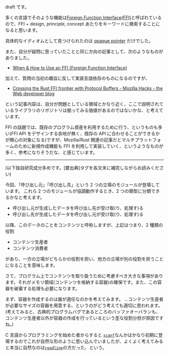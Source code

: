 draft です。

多くの言語でそのような機能は[Foreign Function Interface(FFI)](https://ja.wikipedia.org/wiki/Foreign_function_interface)と呼ばれているので、FFI + design, principle, concept あたりをキーワードに検索することになると思います。

具体的なイディオムとして見つけられたのは [opaque pointer](https://en.wikipedia.org/wiki/Opaque_pointer) だけでした。

また、自分が疑問に思っていたことと同じ方向の記事として、次のようなものがありました。

- [When &amp; How to Use an FFI (Foreign Function Interface)](https://spin.atomicobject.com/2013/02/15/ffi-foreign-function-interfaces/)

加えて、質問の当初の趣旨に反して実装言語依存のものになるのですが、

- [Crossing the Rust FFI frontier with Protocol Buffers - Mozilla Hacks - the Web developer blog](https://hacks.mozilla.org/2019/04/crossing-the-rust-ffi-frontier-with-protocol-buffers/)

という記事内容は、自分が問題としている領域とかなり近く、ここで説明されているライブラリのリポジトリは掘ってみる価値があるのではないかな、と考えています。

FFI の話題では、既存のプログラム資産を利用するために行う、というものも多い(FFI API をデザインする余地が無く、既存の API に合わせることができるかが関心の対象になる)ですが、Mozilla/Rust 関連の記事だとマルチプラットフォームのために新規作成機能も FFI を利用して実装していく、というようなものが多く、参考になりそうだな、と感じています。

---

(以下独自研究成分多めです。[要出典]タグを各文末に補完しながらお読みください)

今回、「呼び出し元」「呼び出し先」という 2 つの立場のモジュールが登場しています。
これら 2 つのモジュールが協調動作するとき、2 つの類型に分類できるかなと考えます。

- 呼び出し元が生成したデータを呼び出し先が受け取(り、処理す)る
- 呼び出し先が生成したデータを呼び出し元が受け取(り、処理す)る

以降、このデータのことをコンテンツと呼称しますが、上記はつまり、2 種類の役割

- コンテンツ生産者
- コンテンツ消費者

があり、一方の立場がどちらかの役割を担い、他方の立場が別の役割を担うことになることを意味します。

さて、プログラム上でコンテンツを取り扱うために考慮すべき大きな事項があります。それがメモリ領域(コンテンツを格納する容器)の確保です。また、この容器を破棄する処理も必要になります。

まず、容器を作成するのは誰が適任なのかを考えてみます。
…コンテンツ生産者が必要なサイズの容器を用意する、というのがどう考えても適切に思われます。
(考えてみると、古典的プログラムバグであるところのバッファオーバランも、コンテンツ生産者以外が容器の作成を行っているという歪な役割分担が原因ですね。)

C 言語からプログラミングを始めた者からすると [`scanf`](https://linuxjm.osdn.jp/html/LDP_man-pages/man3/scanf.3.html)なんかはかなり初期に登場するのでこれが自然な形のように思い込んでいましたが、よくよく考えてみると本当に自然なのは[`readline`](https://tiswww.case.edu/php/chet/readline/readline.html#SEC24)の方だった、という。
